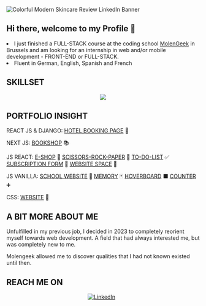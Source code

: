![Colorful Modern Skincare Review LinkedIn Banner](https://github.com/Melina1996/Melina1996/assets/150130472/11ae235a-e9b8-4d9a-af43-99aafdd0d956)

<h2>Hi there, welcome to my Profile  🚀 </h2> 

<div align="start">
  
<li>I just finished a FULL-STACK course at the coding school <a href="https://molengeek.com/">MolenGeek</a> in Brussels and am looking for an internship in web and/or mobile development - FRONT-END or FULL-STACK.</li>
<li>Fluent in German, English, Spanish and French</li>

<h2 align="start">SKILLSET</h2>

<p align="center">
  <a href="https://skillicons.dev">
    <img src="https://skillicons.dev/icons?i=react,redux,js,html,css,sass,py,django,mysql,tailwind,git,ai,notion,figma" />
  </a>
</p>

</div>

<div align="start">

<h2>PORTFOLIO INSIGHT</h2>

REACT JS & DJANGO: <a href="https://github.com/Melina1996/Royella_Melina_Schlachter">HOTEL BOOKING PAGE</a> 👑

NEXT JS: <a href="https://bookshop-1b4hdjd5n-melina1996s-projects.vercel.app/">BOOKSHOP</a> 📚

JS REACT: <a href="https://melina1996.github.io/eShopy/">E-SHOP</a> 🍬 <a href="https://melina1996.github.io/SCISSORS-ROCK-PAPER/">SCISSORS-ROCK-PAPER</a> 👊 <a href="https://melina1996.github.io/TO-DO-LIST/">TO-DO-LIST</a>  ✅  <a href="https://melina1996.github.io/ProjetState/">SUBSCRIPTION FORM</a> 📝 <a href="https://melina1996.github.io/space">WEBSITE SPACE</a> 🌚

JS VANILLA: <a href="https://melina1996.github.io/MOLENGEEK/">SCHOOL WEBSITE</a> 💚 <a href="https://melina1996.github.io/MEMORY-GAME/">MEMORY</a> 🃏 <a href="https://melina1996.github.io/ARES/">HOVERBOARD</a> ⬛ <a href="https://melina1996.github.io/THANATOS/">COUNTER</a> ➕

CSS: <a href="https://melina1996.github.io/FOUAD_MELINA_MOLENSTARS/">WEBSITE</a> 🔵

</div>

<h2>A BIT MORE ABOUT ME</h2> 

<p>Unfulfilled in my previous job, I decided in 2023 to completely reorient myself towards web development. A field that had always interested me, but was completely new to me.</p>

<p>Molengeek allowed me to discover qualities that I had not known existed until then.</p>

<h2>REACH ME ON</h2> 

<div align="center">
  
[![LinkedIn](https://skillicons.dev/icons?i=linkedin)](https://www.linkedin.com/in/melina-schlachter-377231171/) &nbsp;

</div>

<!--
**Melina1996/Melina1996** is a ✨ _special_ ✨ repository because its `README.md` (this file) appears on your GitHub profile.

Here are some ideas to get you started:

- 🔭 I’m currently working on ...
- 🌱 I’m currently learning ...
- 👯 I’m looking to collaborate on ...
- 🤔 I’m looking for help with ...
- 💬 Ask me about ...
- 📫 How to reach me: ...
- 😄 Pronouns: ...
- ⚡ Fun fact: ...
-->
